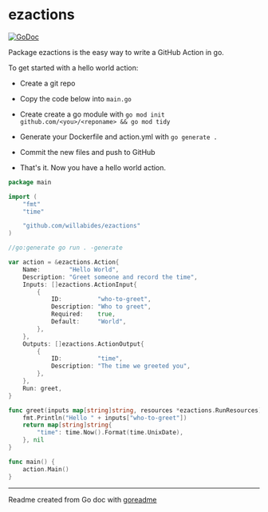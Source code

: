 # ezactions

[![GoDoc](https://img.shields.io/badge/pkg.go.dev-doc-blue)](http://pkg.go.dev/github.com/willabides/ezactions)

Package ezactions is the easy way to write a GitHub Action in go.

To get started with a hello world action:

- Create a git repo

- Copy the code below into `main.go`

- Create create a go module with `go mod init github.com/<you>/<reponame> && go mod tidy`

- Generate your Dockerfile and action.yml with `go generate .`

- Commit the new files and push to GitHub

- That's it. Now you have a hello world action.

```go
package main

import (
	"fmt"
	"time"

	"github.com/willabides/ezactions"
)

//go:generate go run . -generate

var action = &ezactions.Action{
	Name:        "Hello World",
	Description: "Greet someone and record the time",
	Inputs: []ezactions.ActionInput{
		{
			ID:          "who-to-greet",
			Description: "Who to greet",
			Required:    true,
			Default:     "World",
		},
	},
	Outputs: []ezactions.ActionOutput{
		{
			ID:          "time",
			Description: "The time we greeted you",
		},
	},
	Run: greet,
}

func greet(inputs map[string]string, resources *ezactions.RunResources) (outputs map[string]string, err error) {
	fmt.Println("Hello " + inputs["who-to-greet"])
	return map[string]string{
		"time": time.Now().Format(time.UnixDate),
	}, nil
}

func main() {
	action.Main()
}
```

---
Readme created from Go doc with [goreadme](https://github.com/posener/goreadme)
